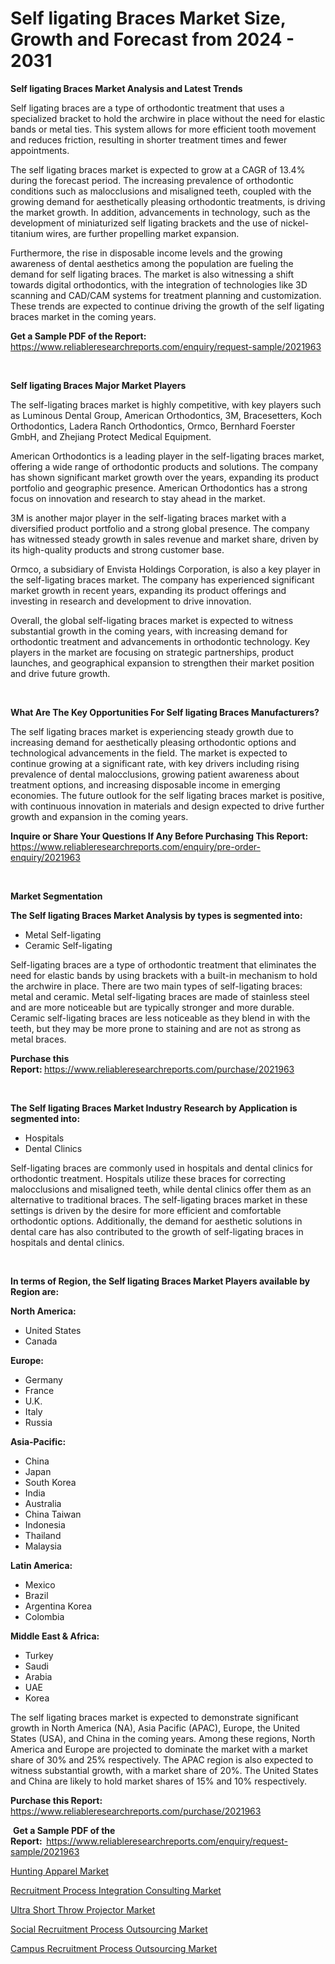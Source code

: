 <p><h1>Self ligating Braces Market Size, Growth and Forecast from 2024 - 2031</h1></p><p><strong>Self ligating Braces Market Analysis and Latest Trends</strong></p>
<p><p>Self ligating braces are a type of orthodontic treatment that uses a specialized bracket to hold the archwire in place without the need for elastic bands or metal ties. This system allows for more efficient tooth movement and reduces friction, resulting in shorter treatment times and fewer appointments.</p><p>The self ligating braces market is expected to grow at a CAGR of 13.4% during the forecast period. The increasing prevalence of orthodontic conditions such as malocclusions and misaligned teeth, coupled with the growing demand for aesthetically pleasing orthodontic treatments, is driving the market growth. In addition, advancements in technology, such as the development of miniaturized self ligating brackets and the use of nickel-titanium wires, are further propelling market expansion.</p><p>Furthermore, the rise in disposable income levels and the growing awareness of dental aesthetics among the population are fueling the demand for self ligating braces. The market is also witnessing a shift towards digital orthodontics, with the integration of technologies like 3D scanning and CAD/CAM systems for treatment planning and customization. These trends are expected to continue driving the growth of the self ligating braces market in the coming years.</p></p>
<p><strong>Get a Sample PDF of the Report:&nbsp;</strong> <a href="https://www.reliableresearchreports.com/enquiry/request-sample/2021963">https://www.reliableresearchreports.com/enquiry/request-sample/2021963</a></p>
<p>&nbsp;</p>
<p><strong>Self ligating Braces Major Market Players</strong></p>
<p><p>The self-ligating braces market is highly competitive, with key players such as Luminous Dental Group, American Orthodontics, 3M, Bracesetters, Koch Orthodontics, Ladera Ranch Orthodontics, Ormco, Bernhard Foerster GmbH, and Zhejiang Protect Medical Equipment. </p><p>American Orthodontics is a leading player in the self-ligating braces market, offering a wide range of orthodontic products and solutions. The company has shown significant market growth over the years, expanding its product portfolio and geographic presence. American Orthodontics has a strong focus on innovation and research to stay ahead in the market.</p><p>3M is another major player in the self-ligating braces market with a diversified product portfolio and a strong global presence. The company has witnessed steady growth in sales revenue and market share, driven by its high-quality products and strong customer base.</p><p>Ormco, a subsidiary of Envista Holdings Corporation, is also a key player in the self-ligating braces market. The company has experienced significant market growth in recent years, expanding its product offerings and investing in research and development to drive innovation.</p><p>Overall, the global self-ligating braces market is expected to witness substantial growth in the coming years, with increasing demand for orthodontic treatment and advancements in orthodontic technology. Key players in the market are focusing on strategic partnerships, product launches, and geographical expansion to strengthen their market position and drive future growth.</p></p>
<p>&nbsp;</p>
<p><strong>What Are The Key Opportunities For Self ligating Braces Manufacturers?</strong></p>
<p><p>The self ligating braces market is experiencing steady growth due to increasing demand for aesthetically pleasing orthodontic options and technological advancements in the field. The market is expected to continue growing at a significant rate, with key drivers including rising prevalence of dental malocclusions, growing patient awareness about treatment options, and increasing disposable income in emerging economies. The future outlook for the self ligating braces market is positive, with continuous innovation in materials and design expected to drive further growth and expansion in the coming years.</p></p>
<p><strong>Inquire or Share Your Questions If Any Before Purchasing This Report:</strong> <a href="https://www.reliableresearchreports.com/enquiry/pre-order-enquiry/2021963">https://www.reliableresearchreports.com/enquiry/pre-order-enquiry/2021963</a></p>
<p>&nbsp;</p>
<p><strong>Market Segmentation</strong></p>
<p><strong>The Self ligating Braces Market Analysis by types is segmented into:</strong></p>
<p><ul><li>Metal Self-ligating</li><li>Ceramic Self-ligating</li></ul></p>
<p><p>Self-ligating braces are a type of orthodontic treatment that eliminates the need for elastic bands by using brackets with a built-in mechanism to hold the archwire in place. There are two main types of self-ligating braces: metal and ceramic. Metal self-ligating braces are made of stainless steel and are more noticeable but are typically stronger and more durable. Ceramic self-ligating braces are less noticeable as they blend in with the teeth, but they may be more prone to staining and are not as strong as metal braces.</p></p>
<p><strong>Purchase this Report:&nbsp;</strong><a href="https://www.reliableresearchreports.com/purchase/2021963">https://www.reliableresearchreports.com/purchase/2021963</a></p>
<p>&nbsp;</p>
<p><strong>The Self ligating Braces Market Industry Research by Application is segmented into:</strong></p>
<p><ul><li>Hospitals</li><li>Dental Clinics</li></ul></p>
<p><p>Self-ligating braces are commonly used in hospitals and dental clinics for orthodontic treatment. Hospitals utilize these braces for correcting malocclusions and misaligned teeth, while dental clinics offer them as an alternative to traditional braces. The self-ligating braces market in these settings is driven by the desire for more efficient and comfortable orthodontic options. Additionally, the demand for aesthetic solutions in dental care has also contributed to the growth of self-ligating braces in hospitals and dental clinics.</p></p>
<p>&nbsp;</p>
<p><strong>In terms of Region, the Self ligating Braces Market Players available by Region are:</strong></p>
<p>
    <p> <strong> North America: </strong>
        <ul>
            <li>United States</li>
            <li>Canada</li>
        </ul>
        </p> 
    <p> <strong> Europe: </strong>
        <ul>
            <li>Germany</li>
            <li>France</li>
            <li>U.K.</li>
            <li>Italy</li>
            <li>Russia</li>
        </ul>
        </p> 
    <p> <strong> Asia-Pacific: </strong>
        <ul>
            <li>China</li>
            <li>Japan</li>
            <li>South Korea</li>
            <li>India</li>
            <li>Australia</li>
            <li>China Taiwan</li>
            <li>Indonesia</li>
            <li>Thailand</li>
            <li>Malaysia</li>
        </ul>
        </p> 
    <p> <strong> Latin America: </strong>
        <ul>
            <li>Mexico</li>
            <li>Brazil</li>
            <li>Argentina Korea</li>
            <li>Colombia</li>
        </ul>
        </p> 
    <p> <strong> Middle East & Africa: </strong>
        <ul>
            <li>Turkey</li>
            <li>Saudi</li>
            <li>Arabia</li>
            <li>UAE</li>
            <li>Korea</li>
        </ul>
    </p>
    </p>
<p><p>The self ligating braces market is expected to demonstrate significant growth in North America (NA), Asia Pacific (APAC), Europe, the United States (USA), and China in the coming years. Among these regions, North America and Europe are projected to dominate the market with a market share of 30% and 25% respectively. The APAC region is also expected to witness substantial growth, with a market share of 20%. The United States and China are likely to hold market shares of 15% and 10% respectively.</p></p>
<p><strong>Purchase this Report: </strong><a href="https://www.reliableresearchreports.com/purchase/2021963">https://www.reliableresearchreports.com/purchase/2021963</a></p>
<p>&nbsp;<strong>Get a Sample PDF of the Report:&nbsp;&nbsp;</strong><a href="https://www.reliableresearchreports.com/enquiry/request-sample/2021963">https://www.reliableresearchreports.com/enquiry/request-sample/2021963</a></p>
<p><strong></strong></p>
<p><p><a href="https://view.publitas.com/reportprime-1/hunting-apparel-market-with-the-goal-of-estimating-the-market-size-and-future-growth-potential-of-various-market-segments-based-on-component-applications-end-user-and-region/">Hunting Apparel Market</a></p><p><a href="https://noble-drawer-34c.notion.site/Recruitment-Process-Integration-Consulting-Market-Offers-Provide-Insightful-Data-for-the-Time-Period-ac855901b4e241e0b8b8248f1900c0e3">Recruitment Process Integration Consulting Market</a></p><p><a href="https://view.publitas.com/reportprime-1/ultra-short-throw-projector-market-size-growth-outlook-from-2024-to-2031-projecting-at-markets-trends-analysis-by-application-regional-outlook-and-revenue/">Ultra Short Throw Projector Market</a></p><p><a href="https://iodized-pantydraco-05c.notion.site/Social-Recruitment-Process-Outsourcing-Market-Research-Report-Unlocks-Analysis-on-the-Market-Financi-b28985ee0e7d44ac84e562f534ec2913">Social Recruitment Process Outsourcing Market</a></p><p><a href="https://three-jumbo-f6d.notion.site/Decoding-the-Campus-Recruitment-Process-Outsourcing-Market-A-Deep-Dive-into-the-Latest-Market-Trend-d8f77aba8e6d4d769f049c5e6f6b5244">Campus Recruitment Process Outsourcing Market</a></p></p>